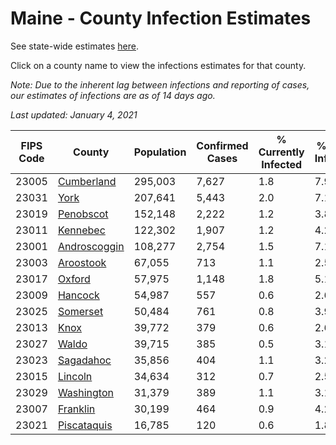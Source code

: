 # Maine - County Infection Estimates

See state-wide estimates [here](/infections/us-me).

Click on a county name to view the infections estimates for that county.

*Note: Due to the inherent lag between infections and reporting of cases, our estimates of infections are as of 14 days ago.*

*Last updated: January 4, 2021*

|   FIPS Code |                       County |   Population |   Confirmed Cases |   % Currently Infected |   % Total Infected |
|-------------|------------------------------|--------------|-------------------|------------------------|--------------------|
|       23005 |     [Cumberland](cumberland) |      295,003 |             7,627 |                    1.8 |                7.9 |
|       23031 |                 [York](york) |      207,641 |             5,443 |                    2.0 |                7.1 |
|       23019 |       [Penobscot](penobscot) |      152,148 |             2,222 |                    1.2 |                3.8 |
|       23011 |         [Kennebec](kennebec) |      122,302 |             1,907 |                    1.2 |                4.2 |
|       23001 | [Androscoggin](androscoggin) |      108,277 |             2,754 |                    1.5 |                7.1 |
|       23003 |       [Aroostook](aroostook) |       67,055 |               713 |                    1.1 |                2.5 |
|       23017 |             [Oxford](oxford) |       57,975 |             1,148 |                    1.8 |                5.1 |
|       23009 |           [Hancock](hancock) |       54,987 |               557 |                    0.6 |                2.6 |
|       23025 |         [Somerset](somerset) |       50,484 |               761 |                    0.8 |                3.9 |
|       23013 |                 [Knox](knox) |       39,772 |               379 |                    0.6 |                2.6 |
|       23027 |               [Waldo](waldo) |       39,715 |               385 |                    0.5 |                3.1 |
|       23023 |       [Sagadahoc](sagadahoc) |       35,856 |               404 |                    1.1 |                3.2 |
|       23015 |           [Lincoln](lincoln) |       34,634 |               312 |                    0.7 |                2.5 |
|       23029 |     [Washington](washington) |       31,379 |               389 |                    1.1 |                3.1 |
|       23007 |         [Franklin](franklin) |       30,199 |               464 |                    0.9 |                4.2 |
|       23021 |   [Piscataquis](piscataquis) |       16,785 |               120 |                    0.6 |                1.8 |